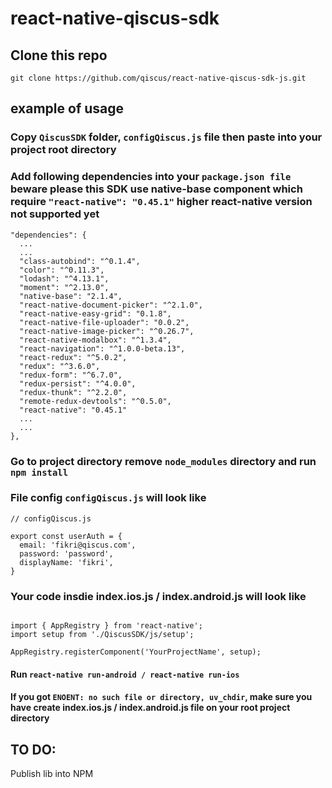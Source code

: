 # react-native-qiscus-sdk

## Clone this repo

`git clone https://github.com/qiscus/react-native-qiscus-sdk-js.git`

## example of usage

### Copy `QiscusSDK` folder, `configQiscus.js` file then paste into your project root directory

### Add following dependencies into your `package.json file` beware please this SDK use native-base component which require `"react-native": "0.45.1"` higher react-native version not supported yet

```
"dependencies": {
  ...
  ...
  "class-autobind": "^0.1.4",
  "color": "^0.11.3",
  "lodash": "^4.13.1",
  "moment": "^2.13.0",
  "native-base": "2.1.4",
  "react-native-document-picker": "^2.1.0",
  "react-native-easy-grid": "0.1.8",
  "react-native-file-uploader": "0.0.2",
  "react-native-image-picker": "^0.26.7",
  "react-native-modalbox": "^1.3.4",
  "react-navigation": "^1.0.0-beta.13",
  "react-redux": "^5.0.2",
  "redux": "^3.6.0",
  "redux-form": "^6.7.0",
  "redux-persist": "^4.0.0",
  "redux-thunk": "^2.2.0",
  "remote-redux-devtools": "^0.5.0",
  "react-native": "0.45.1"
  ...
  ...
},

```

### Go to project directory remove `node_modules` directory and run `npm install`


### File config `configQiscus.js` will look like

```
// configQiscus.js

export const userAuth = {
  email: 'fikri@qiscus.com',
  password: 'password',
  displayName: 'fikri',
}

```

### Your code insdie index.ios.js / index.android.js will look like
```

import { AppRegistry } from 'react-native';
import setup from './QiscusSDK/js/setup';

AppRegistry.registerComponent('YourProjectName', setup);

```

#### Run `react-native run-android / react-native run-ios`

#### If you got `ENOENT: no such file or directory, uv_chdir`, make sure you have create index.ios.js / index.android.js file on your root project directory

## TO DO:

Publish lib into NPM
